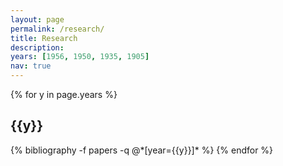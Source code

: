 ```yaml
---
layout: page
permalink: /research/
title: Research
description: 
years: [1956, 1950, 1935, 1905]
nav: true
---
```


<div class="publications">

{% for y in page.years %}
  <h2 class="year">{{y}}</h2>
  {% bibliography -f papers -q @*[year={{y}}]* %}
{% endfor %}

</div>
